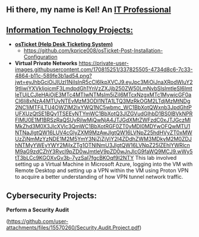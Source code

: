 ## Hi there, my name is Kel! An <a href="https://www.linkedin.com/in/kelbry-price-927867221/">IT Professional
<h2> Information Technology Projects:</h2>

- <b>osTicket (Help Desk Ticketing System)</b>
  - https://github.com/kprice008/osTicket-Post-Installation-Configuration
- <b>Virtual Private Networks</b>
https://private-user-images.githubusercontent.com/170815251/337825505-4734d8c6-7c33-4864-b11c-589fe3b1ad54.png?jwt=eyJhbGciOiJIUzI1NiIsInR5cCI6IkpXVCJ9.eyJpc3MiOiJnaXRodWIuY29tIiwiYXVkIjoicmF3LmdpdGh1YnVzZXJjb250ZW50LmNvbSIsImtleSI6ImtleTUiLCJleHAiOjE3MTc4MTIwNTMsIm5iZiI6MTcxNzgxMTc1MywicGF0aCI6Ii8xNzA4MTUyNTEvMzM3ODI1NTA1LTQ3MzRkOGM2LTdjMzMtNDg2NC1iMTFjLTU4OWZlM2IxYWQ1NC5wbmc_WC1BbXotQWxnb3JpdGhtPUFXUzQtSE1BQy1TSEEyNTYmWC1BbXotQ3JlZGVudGlhbD1BS0lBVkNPRFlMU0E1M1BRSzRaQSUyRjIwMjQwNjA4JTJGdXMtZWFzdC0xJTJGczMlMkZhd3M0X3JlcXVlc3QmWC1BbXotRGF0ZT0yMDI0MDYwOFQwMTU1NTNaJlgtQW16LUV4cGlyZXM9MzAwJlgtQW16LVNpZ25hdHVyZT0xMWUzZjNmMzYzNDE1M2M5YmY3NjZjZjViY2I4ZDdhZWM3MDkyM2M0ZDJhNTMyYWEyYWY2MjIxZTg1OTNlNmU3JlgtQW16LVNpZ25lZEhlYWRlcnM9aG9zdCZhY3Rvcl9pZD0wJmtleV9pZD0wJnJlcG9faWQ9MCJ9.wWy5tT3bLCc9KGOXvGv3b-7yzSaI7fgcBKOqf9I2NTY
This lab involved setting up a Virtual Machine in Microsoft Azure, logging into the VM with Remote Desktop and setting up a VPN within the VM using Proton VPN to acquire a better understanding of how VPN tunnel network traffic.

<h2> Cybersecurity Projects:</h2>
<b>Perform a Security Audit</b>

(https://github.com/user-attachments/files/15570260/Security.Audit.Project.pdf)

[linkedin]: https://www.linkedin.com/in/kelbry-price-927867221/
